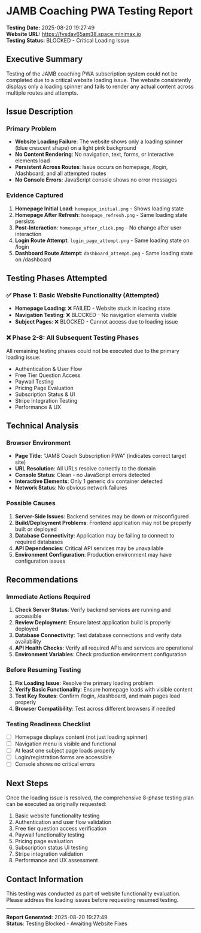 # JAMB Coaching PWA Testing Report
**Testing Date:** 2025-08-20 19:27:49  
**Website URL:** https://fvsdav65am38.space.minimax.io  
**Testing Status:** BLOCKED - Critical Loading Issue

## Executive Summary

Testing of the JAMB coaching PWA subscription system could not be completed due to a critical website loading issue. The website consistently displays only a loading spinner and fails to render any actual content across multiple routes and attempts.

## Issue Description

### Primary Problem
- **Website Loading Failure**: The website shows only a loading spinner (blue crescent shape) on a light pink background
- **No Content Rendering**: No navigation, text, forms, or interactive elements load
- **Persistent Across Routes**: Issue occurs on homepage, /login, /dashboard, and all attempted routes
- **No Console Errors**: JavaScript console shows no error messages

### Evidence Captured
1. **Homepage Initial Load**: `homepage_initial.png` - Shows loading state
2. **Homepage After Refresh**: `homepage_refresh.png` - Same loading state persists  
3. **Post-Interaction**: `homepage_after_click.png` - No change after user interaction
4. **Login Route Attempt**: `login_page_attempt.png` - Same loading state on /login
5. **Dashboard Route Attempt**: `dashboard_attempt.png` - Same loading state on /dashboard

## Testing Phases Attempted

### ✅ Phase 1: Basic Website Functionality (Attempted)
- **Homepage Loading**: ❌ FAILED - Website stuck in loading state
- **Navigation Testing**: ❌ BLOCKED - No navigation elements visible
- **Subject Pages**: ❌ BLOCKED - Cannot access due to loading issue

### ❌ Phase 2-8: All Subsequent Testing Phases
All remaining testing phases could not be executed due to the primary loading issue:
- Authentication & User Flow
- Free Tier Question Access  
- Paywall Testing
- Pricing Page Evaluation
- Subscription Status & UI
- Stripe Integration Testing
- Performance & UX

## Technical Analysis

### Browser Environment
- **Page Title**: "JAMB Coach Subscription PWA" (indicates correct target site)
- **URL Resolution**: All URLs resolve correctly to the domain
- **Console Status**: Clean - no JavaScript errors detected
- **Interactive Elements**: Only 1 generic div container detected
- **Network Status**: No obvious network failures

### Possible Causes
1. **Server-Side Issues**: Backend services may be down or misconfigured
2. **Build/Deployment Problems**: Frontend application may not be properly built or deployed
3. **Database Connectivity**: Application may be failing to connect to required databases
4. **API Dependencies**: Critical API services may be unavailable
5. **Environment Configuration**: Production environment may have configuration issues

## Recommendations

### Immediate Actions Required
1. **Check Server Status**: Verify backend services are running and accessible
2. **Review Deployment**: Ensure latest application build is properly deployed
3. **Database Connectivity**: Test database connections and verify data availability
4. **API Health Checks**: Verify all required APIs and services are operational
5. **Environment Variables**: Check production environment configuration

### Before Resuming Testing
1. **Fix Loading Issue**: Resolve the primary loading problem
2. **Verify Basic Functionality**: Ensure homepage loads with visible content
3. **Test Key Routes**: Confirm /login, /dashboard, and main pages load properly
4. **Browser Compatibility**: Test across different browsers if needed

### Testing Readiness Checklist
- [ ] Homepage displays content (not just loading spinner)
- [ ] Navigation menu is visible and functional
- [ ] At least one subject page loads properly
- [ ] Login/registration forms are accessible
- [ ] Console shows no critical errors

## Next Steps

Once the loading issue is resolved, the comprehensive 8-phase testing plan can be executed as originally requested:

1. Basic website functionality testing
2. Authentication and user flow validation
3. Free tier question access verification
4. Paywall functionality testing
5. Pricing page evaluation
6. Subscription status UI testing
7. Stripe integration validation
8. Performance and UX assessment

## Contact Information
This testing was conducted as part of website functionality evaluation. Please address the loading issues before requesting resumed testing.

---
**Report Generated**: 2025-08-20 19:27:49  
**Status**: Testing Blocked - Awaiting Website Fixes